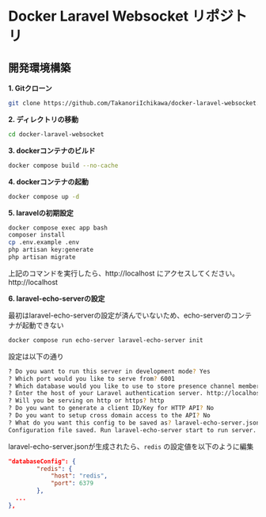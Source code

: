# Docker Laravel Websocket リポジトリ

## 開発環境構築
**1. Gitクローン**
```sh
git clone https://github.com/TakanoriIchikawa/docker-laravel-websocket.git docker-laravel-websocket
```

**2. ディレクトリの移動**
```sh
cd docker-laravel-websocket
```

**3. dockerコンテナのビルド**
```sh
docker compose build --no-cache
```

**4. dockerコンテナの起動**
```sh
docker compose up -d
```

**5. laravelの初期設定**
```sh
docker compose exec app bash
composer install
cp .env.example .env
php artisan key:generate
php artisan migrate
```

上記のコマンドを実行したら、http://localhost にアクセスしてください。
http://localhost


**6. laravel-echo-serverの設定**

最初はlaravel-echo-serverの設定が済んでいないため、echo-serverのコンテナが起動できない

```sh
docker compose run echo-server laravel-echo-server init
```

設定は以下の通り
```sh
? Do you want to run this server in development mode? Yes
? Which port would you like to serve from? 6001
? Which database would you like to use to store presence channel members? redis
? Enter the host of your Laravel authentication server. http://localhost
? Will you be serving on http or https? http
? Do you want to generate a client ID/Key for HTTP API? No
? Do you want to setup cross domain access to the API? No
? What do you want this config to be saved as? laravel-echo-server.json
Configuration file saved. Run laravel-echo-server start to run server.
```

laravel-echo-server.jsonが生成されたら、`redis` の設定値を以下のように編集

```json
"databaseConfig": {
		"redis": {
			"host": "redis",
			"port": 6379
		},
  ...
},
```
